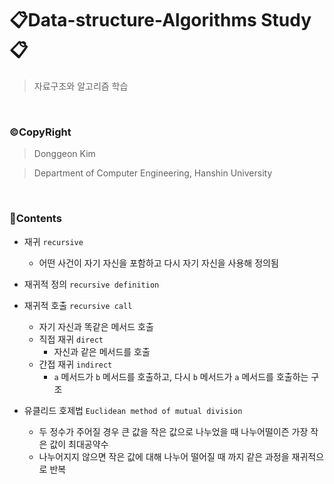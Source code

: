 # 📋Data-structure-Algorithms Study📋
> 자료구조와 알고리즘 학습

<br>

### ©CopyRight
> Donggeon Kim

> Department of Computer Engineering, Hanshin University

<br>

### 📒Contents

- 재귀 `recursive`
    + 어떤 사건이 자기 자신을 포함하고 다시 자기 자신을 사용해 정의됨
    
- 재귀적 정의 `recursive definition`

- 재귀적 호출 `recursive call`
    + 자기 자신과 똑같은 메서드 호출
    + 직접 재귀 `direct`
        * 자신과 같은 메서드를 호출
    + 간접 재귀 `indirect`    
        * `a` 메서드가 `b` 메서드를 호출하고, 다시 `b` 메서드가 `a` 메서드를 호출하는 구조

- 유클리드 호제법 `Euclidean method of mutual division`
    + 두 정수가 주어질 경우 큰 값을 작은 값으로 나누었을 때 나누어떨이즌 가장 작은 값이 최대공약수
    + 나누어지지 않으면 작은 값에 대해 나누어 떨어질 때 까지 같은 과정을 재귀적으로 반복
